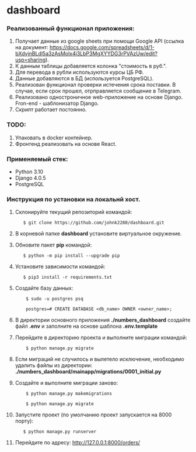 # dashboard

### Реализованный функционал приложения:
1. Получает данные из google sheets при помощи Google API (ссылка на документ: https://docs.google.com/spreadsheets/d/1-bXdvjnBLdl5a3zAsMolx4i3LbP3MgXYYDG3rPVAzUw/edit?usp=sharing).
2. К данным таблицы добавляется колонка "стоимость в руб.".
3. Для перевода в рубли используются курсы ЦБ РФ.
4. Данные добавляются в БД (используется PostgreSQL).
5. Реализован функционал проверки истечения срока поставки. В случае, если срок прошел, отрправляется сообщение в Telegram.
6. Реализовано одностроничное web-приложение на основе Django. Fron-end - шаблонизатор Django.
7. Скрипт работает постоянно.

### TODO:
1. Упаковать в docker контейнер.
2. Фронтенд реализовать на основе React.

### Применяемый стек:
- Python 3.10
- Django 4.0.5
- PostgreSQL

### Инструкция по установки на локальнй хост.
1. Склонируйте текущий репозиторий командой:

          $ git clone https://github.com/johnk2280/dashboard.git
          
2. В корневой папке **dashboard** установите виртуальное окружение.
3. Обновите пакет **pip** командой:

          $ python -m pip install --upgrade pip
          
4. Установите зависимости командой:

          $ pip3 install -r requirements.txt
          
                   
5. Создайте базу данных:


           $ sudo -u postgres psq

           postgres=# CREATE DATABASE <db_name> OWNER <owner_name>;


6. В директории основного приложения **./numbers_dashboard** создайте файл **.env** и заполните на основе шаблона **.env.template**
7. Перейдите в директорию проекта и выполните миграции командой:
            
           $ python manage.py migrate
           
8. Если миграций не случилось и вылетело исключение, необходимо удалить файлы из директории:
**./numbers_dashboard/mainapp/migrations/0001_initial.py**
9. Создайте и выполните миграции заново:

           $ python manage.py makemigrations

           $ python manage.py migrate

10. Запустите проект (по умолчанию проект запускается на 8000 порту):

           $ python manage.py runserver
           
11. Перейдите по адресу: http://127.0.0.1:8000/orders/
